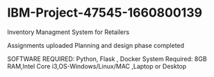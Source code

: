 # IBM-Project-47545-1660800139
Inventory Managment System for Retailers

Assignments uploaded
Planning and design phase completed


SOFTWARE REQUIRED:
      Python, Flask , Docker System Required: 8GB RAM,Intel Core i3,OS-Windows/Linux/MAC ,Laptop or Desktop
      

